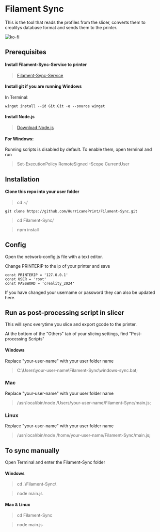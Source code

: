 

# Filament Sync 
This is the tool that reads the profiles from the slicer, converts them to crealitys database format and sends them to the printer.

[![ko-fi](https://ko-fi.com/img/githubbutton_sm.svg)](https://ko-fi.com/P5P11AL9ZR)

## Prerequisites

#### Install Filament-Sync-Service to printer

>   [Filament-Sync-Service](https://github.com/HurricanePrint/Filament-Sync-Service)

#### Install git if you are running Windows

In Terminal:

    winget install --id Git.Git -e --source winget

#### Install Node.js

>   [Download Node.js](https://nodejs.org/en)

#### For Windows:

Running scripts is disabled by default. To enable them, open terminal and run

>   Set-ExecutionPolicy RemoteSigned -Scope CurrentUser


## Installation

#### Clone this repo into your user folder

>   cd ~/
    
    git clone https://github.com/HurricanePrint/Filament-Sync.git

>   cd Filament-Sync/

>   npm install

## Config

Open the network-config.js file with a text editor.

Change PRINTERIP to the ip of your printer and save

    const PRINTERIP = '127.0.0.1'
    const USER = 'root'
    const PASSWORD = 'creality_2024'

If you have changed your username or password they can also be updated here.

## Run as post-processing script in slicer

This will sync everytime you slice and export gcode to the printer.

At the bottom of the "Others" tab of your slicing settings, find "Post-processing Scripts" 

#### Windows

Replace "your-user-name" with your user folder name

>   C:\Users\your-user-name\Filament-Sync\windows-sync.bat;

### Mac 

Replace "your-user-name" with your user folder name

>   /usr/local/bin/node /Users/your-user-name/Filament-Sync/main.js;

### Linux

Replace "your-user-name" with your user folder name

>   /usr/local/bin/node /home/your-user-name/Filament-Sync/main.js;

## To sync manually

Open Terminal and enter the Filament-Sync folder

#### Windows 

>   cd .\Filament-Sync\

>   node main.js

#### Mac & Linux

>   cd Filament-Sync

>   node main.js
